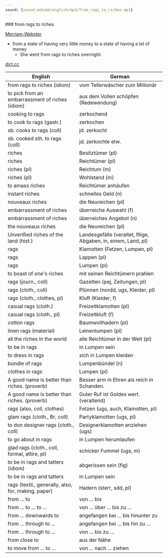 ```yaml
---
sound: [sound:ankimd/english/mp3/from_rags_to_riches.mp3]
---
```


\### from rags to riches

[Merriam-Webster](https://www.merriam-webster.com/dictionary/from+rags+to+riches)

- from a state of having very little money to a state of having a lot of money
    - She went from rags to riches overnight.

[dict.cc](https://www.dict.cc/from+rags+to+riches)

| English        | German       |
| -------------- | ------------ |
| from rags to riches (idiom) | vom Tellerwäscher zum Millionär |
| to pick from an embarrassment of riches (idiom) | aus dem Vollen schöpfen (Redewendung) |
| cooking to rags | zerkochend |
| to cook to rags (gastr.) | zerkochen |
| sb. cooks to rags (coll) | jd. zerkocht |
| sb. cooked sth. to rags (coll) | jd. zerkochte etw. |
| riches | Besitztümer (pl) |
| riches | Reichtümer (pl) |
| riches (pl) | Reichtum (m) |
| riches (pl) | Wohlstand (m) |
| to amass riches | Reichtümer anhäufen |
| instant riches | schnelles Geld (n) |
| nouveaux riches | die Neureichen (pl) |
| embarrassment of riches | überreiche Auswahl (f) |
| embarrassment of riches | überreiches Angebot (n) |
| the nouveaux riches | die Neureichen (pl) |
| Unverified riches of the land (hist.) | Landesgefälle (veraltet, fllige, Abgaben, in, einem, Land, pl) |
| rags | Klamotten (Fetzen, Lumpen, pl) |
| rags | Lappen (pl) |
| rags | Lumpen (pl) |
| to boast of one's riches | mit seinen Reichtümern prahlen |
| rags (journ., coll) | Gazetten (pej, Zeitungen, pl) |
| rags (cloth., coll) | Plünnen (nordd, ugs, Kleider, pl) |
| rags (cloth., clothes, pl) | Kluft (Kleider, f) |
| casual rags (cloth.) | Freizeitklamotten (pl) |
| casual rags (cloth., pl) | Freizeitkluft (f) |
| cotton rags | Baumwollhadern (pl) |
| linen rags (material) | Leinenlumpen (pl) |
| all the riches in the world | alle Reichtümer in der Welt (pl) |
| to be in rags | in Lumpen sein |
| to dress in rags | sich in Lumpen kleiden |
| bundle of rags | Lumpenbündel (n) |
| clothes in rags | Lumpen (pl) |
| A good name is better than riches. (proverb) | Besser arm in Ehren als reich in Schanden. |
| A good name is better than riches. (proverb) | Guter Ruf ist Goldes wert. (veraltend) |
| rags (also, coll, clothes) | Fetzen (ugs, auch, Klamotten, pl) |
| glam rags (cloth., Br, coll) | Partyklamotten (ugs, pl) |
| to don designer rags (cloth., coll) | Designerklamotten anziehen (ugs) |
| to go about in rags | in Lumpen herumlaufen |
| glad rags (cloth., coll, formal, attire, pl) | schicker Fummel (ugs, m) |
| to be in rags and tatters (idiom) | abgerissen sein (fig) |
| to be in rags and tatters | in Lumpen sein |
| rags (textil., generally, also, for, making, paper) | Hadern (sterr, sdd, pl) |
| from ... to | von ... bis |
| from ... to ... to ... | von ... über ... bis zu ... |
| from ... downwards to | angefangen bei ... bis hinunter zu |
| from ... through to ... | angefangen bei ... bis hin zu ... |
| from ... through to ... | von ... bis zu ... |
| from close to | aus der Nähe |
| to move from ... to ... | von ... nach ... ziehen |
